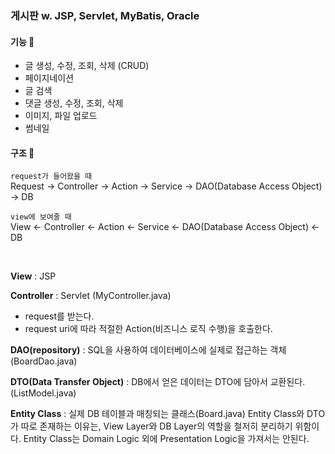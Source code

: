 
### 게시판 w. JSP, Servlet, MyBatis, Oracle

#### 기능 📌
- 글 생성, 수정, 조회, 삭제 (CRUD)
- 페이지네이션
- 글 검색
- 댓글 생성, 수정, 조회, 삭제
- 이미지, 파일 업로드 
- 썸네일

#### 구조 🧩


`request가 들어왔을 때` <br>
Request -> Controller -> Action -> Service -> DAO(Database Access Object) -> DB

`view에 보여줄 때` <br>
View <- Controller <- Action <- Service <- DAO(Database Access Object) <- DB

<br>

**View** : JSP <br>

**Controller** : Servlet (MyController.java)
- request를 받는다.
- request uri에 따라 적절한 Action(비즈니스 로직 수행)을 호출한다.

**DAO(repository)** : SQL을 사용하여 데이터베이스에 실제로 접근하는 객체 (BoardDao.java) <br>

**DTO(Data Transfer Object)** : DB에서 얻은 데이터는 DTO에 담아서 교환된다. (ListModel.java) <br>

**Entity Class** : 실제 DB 테이블과 매칭되는 클래스(Board.java)
Entity Class와 DTO가 따로 존재하는 이유는, View Layer와 DB Layer의 역할을 철저히 분리하기 위함이다. Entity Class는 Domain Logic 외에 Presentation Logic을 가져서는 안된다. <br>

